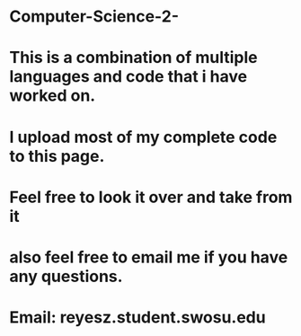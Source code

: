 # Computer-Science-2-
# This is a combination of multiple languages and code that i have worked on.
# I upload most of my complete code to this page.
# Feel free to look it over and take from it
# also feel free to email me if you have any questions.
# Email: reyesz.student.swosu.edu
